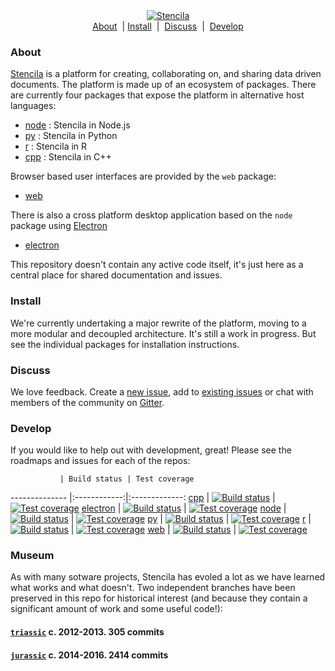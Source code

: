 <div align="center">
	<a href="https://stenci.la/about">
		<img src="http://static.stenci.la/img/logo-name-tagline-500.png" alt="Stencila" style="max-width:200px">
	</a>
	<br>
	<a href="#about">About</a>&nbsp; | <a href="#install">Install</a>&nbsp; | &nbsp;<a href="#discuss">Discuss</a>&nbsp; | &nbsp;<a href="#develop">Develop</a>
	<br>
</div>

### About

[Stencila](http://stenci.la) is a platform for creating, collaborating on, and sharing data driven documents. The platform is made up of an ecosystem of packages. There are currently four packages that expose the platform in alternative host languages: 

- [node](https://github.com/stencila/node) : Stencila in Node.js
- [py](https://github.com/stencila/py) : Stencila in Python
- [r](https://github.com/stencila/r) : Stencila in R
- [cpp](https://github.com/stencila/cpp) : Stencila in C++

Browser based user interfaces are provided by the `web` package: 

- [web](https://github.com/stencila/web)

There is also a cross platform desktop application based on the `node` package using [Electron](http://electron.atom.io/)

- [electron](https://github.com/stencila/electron)

This repository doesn't contain any active code itself, it's just here as a central place for shared documentation and issues.

### Install

We're currently undertaking a major rewrite of the platform, moving to a more modular and decoupled architecture. It's still a work in progress. But see the individual packages for installation instructions.

### Discuss

We love feedback. Create a [new issue](issues/new), add to [existing issues](stencila/issues) or chat with members of the community on [Gitter](https://gitter.im/stencila/stencila).

### Develop

If you would like to help out with development, great! Please see the roadmaps and issues for each of the repos:

               | Build status | Test coverage 
-------------- |:------------:|:-------------:
[cpp](https://github.com/stencila/cpp) | [![Build status](https://travis-ci.org/stencila/cpp.svg?branch=master)](https://travis-ci.org/stencila/cpp) | [![Test coverage](https://codecov.io/gh/stencila/cpp/branch/master/graph/badge.svg)](https://codecov.io/gh/stencila/cpp)
[electron](https://github.com/stencila/electron) | [![Build status](https://travis-ci.org/stencila/electron.svg?branch=master)](https://travis-ci.org/stencila/electron) | [![Test coverage](https://codecov.io/gh/stencila/electron/branch/master/graph/badge.svg)](https://codecov.io/gh/stencila/electron)
[node](https://github.com/stencila/node) | [![Build status](https://travis-ci.org/stencila/node.svg?branch=master)](https://travis-ci.org/stencila/node) | [![Test coverage](https://codecov.io/gh/stencila/node/branch/master/graph/badge.svg)](https://codecov.io/gh/stencila/node)
[py](https://github.com/stencila/py) | [![Build status](https://travis-ci.org/stencila/py.svg?branch=master)](https://travis-ci.org/stencila/py) | [![Test coverage](https://codecov.io/gh/stencila/py/branch/master/graph/badge.svg)](https://codecov.io/gh/stencila/py)
[r](https://github.com/stencila/r) | [![Build status](https://travis-ci.org/stencila/r.svg?branch=master)](https://travis-ci.org/stencila/r) | [![Test coverage](https://codecov.io/gh/stencila/r/branch/master/graph/badge.svg)](https://codecov.io/gh/stencila/r)
[web](https://github.com/stencila/web) | [![Build status](https://travis-ci.org/stencila/web.svg?branch=master)](https://travis-ci.org/stencila/web) | [![Test coverage](https://codecov.io/gh/stencila/web/branch/master/graph/badge.svg)](https://codecov.io/gh/stencila/web)


### Museum

As with many sotware projects, Stencila has evoled a lot as we have learned what works and what doesn't. Two independent branches have been preserved in this repo for historical interest (and because they contain a significant amount of work and some useful code!):

#### [`triassic`](https://github.com/stencila/stencila/tree/triassic) c. 2012-2013. 305 commits

#### [`jurassic`](https://github.com/stencila/stencila/tree/jurassic) c. 2014-2016. 2414 commits
